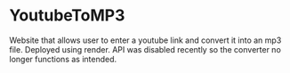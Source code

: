 # YoutubeToMP3
 Website that allows user to enter a youtube link and convert it into an mp3 file. Deployed using render.
API was disabled recently so the converter no longer functions as intended.
